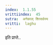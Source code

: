 ```yaml
---
index:  1.1.55
vrittiindex:  45
sutra:  अनेकाल् शित्सर्वस्य
vritti:  laghu 
---
```


इति प्राप्ते..

